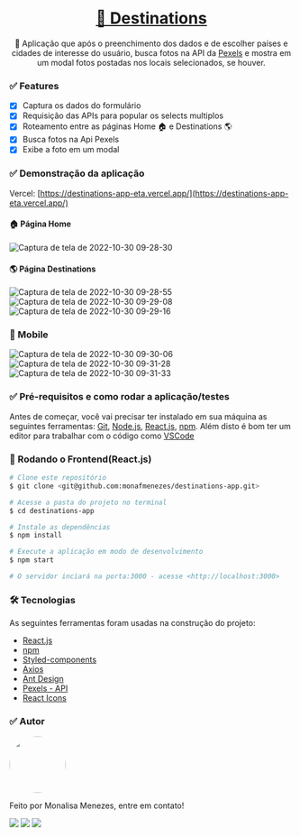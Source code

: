 <h1 align="center">
    <a href="https://destinations-app-eta.vercel.app/">🔗 Destinations</a>
</h1>

<p align="center">🚀 Aplicação que após o preenchimento dos dados e de escolher países e cidades de interesse do usuário, busca fotos na API da  <a href="https://www.pexels.com/api/">Pexels</a> e mostra em um modal fotos postadas nos locais selecionados, se houver.</p>

### ✅ Features

- [x] Captura os dados do formulário 
- [x] Requisição das APIs para popular os selects multiplos
- [x] Roteamento entre as páginas Home 🏠 e Destinations 🌎
- [x] Busca fotos na Api Pexels
- [x] Exibe a foto em um modal 

### ✅ Demonstração da aplicação

Vercel: [https://destinations-app-eta.vercel.app/](https://destinations-app-eta.vercel.app/)

#### 🏠 Página Home
![Captura de tela de 2022-10-30 09-28-30](https://user-images.githubusercontent.com/85262397/198882440-43441e22-2808-49b9-aab8-0be37b98f840.png)

#### 🌎 Página Destinations 

![Captura de tela de 2022-10-30 09-28-55](https://user-images.githubusercontent.com/85262397/198882483-cfdf9b72-86b1-455f-a708-e8bfcf8bbd69.png)
![Captura de tela de 2022-10-30 09-29-08](https://user-images.githubusercontent.com/85262397/198882487-629223d8-87e3-47bb-9022-d8a1af2ebb17.png)
![Captura de tela de 2022-10-30 09-29-16](https://user-images.githubusercontent.com/85262397/198882492-88d703f0-ff16-456e-82ab-58caacde4fe9.png)

### 📱 Mobile 
![Captura de tela de 2022-10-30 09-30-06](https://user-images.githubusercontent.com/85262397/198882576-bb43ceb8-34d6-4c75-aa9c-e851fec6de9f.png)
![Captura de tela de 2022-10-30 09-31-28](https://user-images.githubusercontent.com/85262397/198882586-de9a846a-4e90-4cf9-befb-a91ac9f946c8.png)
![Captura de tela de 2022-10-30 09-31-33](https://user-images.githubusercontent.com/85262397/198882587-b0348537-df9d-4fa2-9335-c587909bf4c1.png)

### ✅ Pré-requisitos e como rodar a aplicação/testes

Antes de começar, você vai precisar ter instalado em sua máquina as seguintes ferramentas:
[Git](https://git-scm.com), [Node.js](https://nodejs.org/en/), [React.js](https://pt-br.reactjs.org/), [npm](https://www.npmjs.com/). 
Além disto é bom ter um editor para trabalhar com o código como [VSCode](https://code.visualstudio.com/)

### 🎲 Rodando o Frontend(React.js)

```bash
# Clone este repositório
$ git clone <git@github.com:monafmenezes/destinations-app.git>

# Acesse a pasta do projeto no terminal
$ cd destinations-app

# Instale as dependências
$ npm install

# Execute a aplicação em modo de desenvolvimento
$ npm start

# O servidor inciará na porta:3000 - acesse <http://localhost:3000>
```

### 🛠 Tecnologias

As seguintes ferramentas foram usadas na construção do projeto:

- [React.js](https://pt-br.reactjs.org/)
- [npm](https://www.npmjs.com/)
- [Styled-components](https://styled-components.com/)
- [Axios](https://axios-http.com/ptbr/docs/intro)
- [Ant Design](https://ant.design/)
- [Pexels - API](https://www.pexels.com/api/)
- [React Icons](https://react-icons.github.io/react-icons/)

### ✅ Autor
<img style="border-radius: 50%;" src="https://github.com/monafmenezes.png" width="100px;" alt=""/>

Feito por Monalisa Menezes, entre em contato!
<div>
<a href = "mailto:psimonafmenezes@gmail.com"><img src="https://img.shields.io/badge/-Gmail-%23333?style=for-the-badge&logo=gmail&logoColor=white" target="_blank"></a>
    <a href="https://www.linkedin.com/in/monalisafmenezes" target="_blank"><img src="https://img.shields.io/badge/-LinkedIn-%230077B5?style=for-the-badge&logo=linkedin&logoColor=white" target="_blank"></a> 
    <a href="https://twitter.com/monafmenezes" target="_blank"><img src="https://img.shields.io/badge/Twitter-1DA1F2?style=for-the-badge&logo=twitter&logoColor=white" target="_blank"></a> 
 </div>



